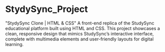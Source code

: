 # StydySync_Project
"StydySync Clone | HTML & CSS"
A front-end replica of the StudySync educational platform built using HTML and CSS. This project showcases a clean, responsive design that mimics StudySync’s interactive interface, complete with multimedia elements and user-friendly layouts for digital learning.
